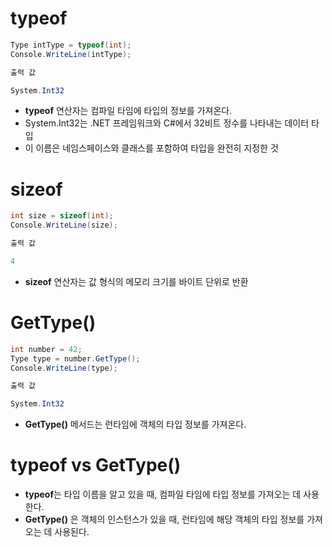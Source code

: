# typeof

```C#
Type intType = typeof(int);
Console.WriteLine(intType);

출력 값

System.Int32
```
  * **typeof** 연산자는 컴파일 타임에 타입의 정보를 가져온다.
  * System.Int32는 .NET 프레임워크와 C#에서 32비트 정수를 나타내는 데이터 타입
  * 이 이름은 네임스페이스와 클래스를 포함하여 타입을 완전히 지정한 것

# sizeof

```C#
int size = sizeof(int);
Console.WriteLine(size);

출력 값

4
```
  * **sizeof** 연산자는 값 형식의 메모리 크기를 바이트 단위로 반환

# GetType()

```C#
int number = 42;
Type type = number.GetType();
Console.WriteLine(type);

출력 값

System.Int32
```
  * **GetType()** 메서드는 런타임에 객체의 타입 정보를 가져온다.

# typeof vs GetType()

  * **typeof**는 타입 이름을 알고 있을 때, 컴파일 타임에 타입 정보를 가져오는 데 사용한다.
  * **GetType()** 은 객체의 인스턴스가 있을 때, 런타임에 해당 객체의 타입 정보를 가져오는 데 사용된다.
